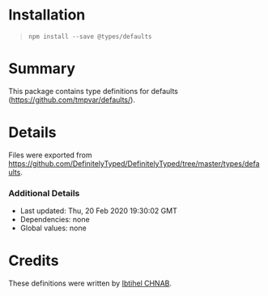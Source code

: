 # Installation
> `npm install --save @types/defaults`

# Summary
This package contains type definitions for defaults (https://github.com/tmpvar/defaults/).

# Details
Files were exported from https://github.com/DefinitelyTyped/DefinitelyTyped/tree/master/types/defaults.

### Additional Details
 * Last updated: Thu, 20 Feb 2020 19:30:02 GMT
 * Dependencies: none
 * Global values: none

# Credits
These definitions were written by [Ibtihel CHNAB](https://github.com/IbtihelCHNAB).

